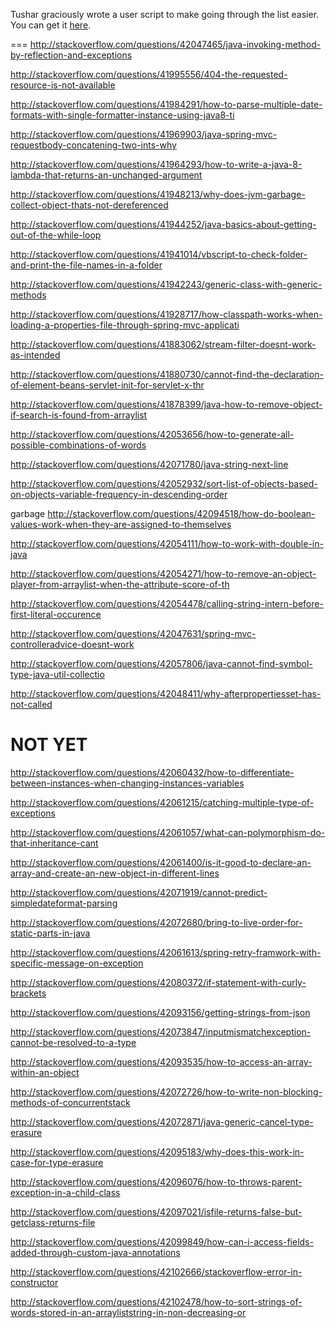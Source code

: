 Tushar graciously wrote a user script to make going through the list easier. You can get it [here](https://github.com/tusharjadhav219/Userscript-for-delete-candidates).

===
http://stackoverflow.com/questions/42047465/java-invoking-method-by-reflection-and-exceptions

http://stackoverflow.com/questions/41995556/404-the-requested-resource-is-not-available

http://stackoverflow.com/questions/41984291/how-to-parse-multiple-date-formats-with-single-formatter-instance-using-java8-ti

http://stackoverflow.com/questions/41969903/java-spring-mvc-requestbody-concatening-two-ints-why

http://stackoverflow.com/questions/41964293/how-to-write-a-java-8-lambda-that-returns-an-unchanged-argument

http://stackoverflow.com/questions/41948213/why-does-jvm-garbage-collect-object-thats-not-dereferenced

http://stackoverflow.com/questions/41944252/java-basics-about-getting-out-of-the-while-loop

http://stackoverflow.com/questions/41941014/vbscript-to-check-folder-and-print-the-file-names-in-a-folder

http://stackoverflow.com/questions/41942243/generic-class-with-generic-methods

http://stackoverflow.com/questions/41928717/how-classpath-works-when-loading-a-properties-file-through-spring-mvc-applicati

http://stackoverflow.com/questions/41883062/stream-filter-doesnt-work-as-intended

http://stackoverflow.com/questions/41880730/cannot-find-the-declaration-of-element-beans-servlet-init-for-servlet-x-thr

http://stackoverflow.com/questions/41878399/java-how-to-remove-object-if-search-is-found-from-arraylist

http://stackoverflow.com/questions/42053656/how-to-generate-all-possible-combinations-of-words

http://stackoverflow.com/questions/42071780/java-string-next-line

http://stackoverflow.com/questions/42052932/sort-list-of-objects-based-on-objects-variable-frequency-in-descending-order

garbage http://stackoverflow.com/questions/42094518/how-do-boolean-values-work-when-they-are-assigned-to-themselves

http://stackoverflow.com/questions/42054111/how-to-work-with-double-in-java

http://stackoverflow.com/questions/42054271/how-to-remove-an-object-player-from-arraylist-when-the-attribute-score-of-th

http://stackoverflow.com/questions/42054478/calling-string-intern-before-first-literal-occurence

http://stackoverflow.com/questions/42047631/spring-mvc-controlleradvice-doesnt-work

http://stackoverflow.com/questions/42057806/java-cannot-find-symbol-type-java-util-collectio

http://stackoverflow.com/questions/42048411/why-afterpropertiesset-has-not-called

NOT YET
=====

http://stackoverflow.com/questions/42060432/how-to-differentiate-between-instances-when-changing-instances-variables

http://stackoverflow.com/questions/42061215/catching-multiple-type-of-exceptions

http://stackoverflow.com/questions/42061057/what-can-polymorphism-do-that-inheritance-cant

http://stackoverflow.com/questions/42061400/is-it-good-to-declare-an-array-and-create-an-new-object-in-different-lines

http://stackoverflow.com/questions/42071919/cannot-predict-simpledateformat-parsing

http://stackoverflow.com/questions/42072680/bring-to-live-order-for-static-parts-in-java

http://stackoverflow.com/questions/42061613/spring-retry-framwork-with-specific-message-on-exception

http://stackoverflow.com/questions/42080372/if-statement-with-curly-brackets

http://stackoverflow.com/questions/42093156/getting-strings-from-json

http://stackoverflow.com/questions/42073847/inputmismatchexception-cannot-be-resolved-to-a-type

http://stackoverflow.com/questions/42093535/how-to-access-an-array-within-an-object

http://stackoverflow.com/questions/42072726/how-to-write-non-blocking-methods-of-concurrentstack

http://stackoverflow.com/questions/42072871/java-generic-cancel-type-erasure

http://stackoverflow.com/questions/42095183/why-does-this-work-in-case-for-type-erasure

http://stackoverflow.com/questions/42096076/how-to-throws-parent-exception-in-a-child-class

http://stackoverflow.com/questions/42097021/isfile-returns-false-but-getclass-returns-file

http://stackoverflow.com/questions/42099849/how-can-i-access-fields-added-through-custom-java-annotations

http://stackoverflow.com/questions/42102666/stackoverflow-error-in-constructor

http://stackoverflow.com/questions/42102478/how-to-sort-strings-of-words-stored-in-an-arrayliststring-in-non-decreasing-or